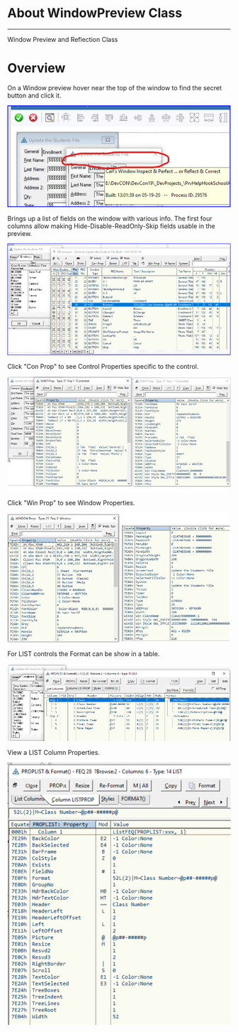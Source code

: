 # About WindowPreview Class
 -------------------------
 Window Preview and Reflection Class 
 
# Overview #

On a Window preview hover near the top of the window to find the secret button and click it.

![Screen Shot](images/readme_secret.png)

Brings up a list of fields on the window with various info. The first four columns allow making Hide-Disable-ReadOnly-Skip fields usable in the preview. 

![Screen Shot](images/readme_fields.png)

Click "Con Prop" to see Control Properties specific to the control. 

![Screen Shot](images/readme_props.png)

Click "Win Prop" to see Window Properties.

![Screen Shot](images/readme_winprops.png)

For LIST controls the Format can be show in a table.

![Screen Shot](images/readme_listformat.png)

 View a LIST Column Properties.

![Screen Shot](images/readme_listcolumn.png)
